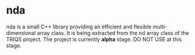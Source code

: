 # nda

nda is a small C++ library providing an efficient and flexible multi-dimensional array class.
It is being extracted from the nd array class of the TRIQS project.
The project is currently **alpha** stage.
DO NOT USE at this stage.



